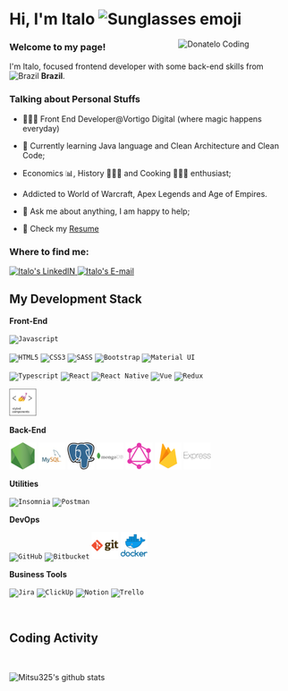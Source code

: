 # Hi, I'm Italo <img width="30" src="https://emojis.slackmojis.com/emojis/images/1531849430/4246/blob-sunglasses.gif?1531849430" alt="Sunglasses emoji" />

<img align="right" width="40%" src="https://media.giphy.com/media/cFdHXXm5GhJsc/giphy.gif" alt="Donatelo Coding" />

### Welcome to my page!
<p>
  I'm Italo, focused frontend developer with some back-end skills from 
  <img width="16" src="https://www.flaticon.com/svg/static/icons/svg/197/197386.svg" alt="Brazil" />
  <b>Brazil</b>.
</p>

### Talking about Personal Stuffs

- 👨🏽‍💻 Front End Developer@Vortigo Digital (where magic happens everyday)

- 🌱 Currently learning Java language and Clean Architecture and Clean Code; 

- Economics 📊, History 👨🏻‍🏫 and Cooking 👨🏻‍🍳 enthusiast;

- Addicted to World of Warcraft, Apex Legends and Age of Empires.

- 💬 Ask me about anything, I am happy to help;

- 📝 Check my [Resume](https://drive.google.com/file/d/1i0F7s4d3RBtRy0kjrLkGsD4PHLGXeOJv/view?usp=sharing)

### Where to find me:

<a href="https://www.linkedin.com/in/italofelipearaujochagas/">
  <img alt="Italo's LinkedIN" src="https://img.icons8.com/fluent/48/000000/linkedin.png"/>
</a>

<a href="mailto:felipe.italo@hotmail.com">
  <img alt="Italo's E-mail" src="https://img.icons8.com/fluent/48/000000/microsoft-outlook-2019.png"/>
</a>

## My Development Stack

**Front-End**

<code><img alt="Javascript" src="https://img.icons8.com/color/48/000000/javascript.png"/></code>

<code><img alt="HTML5" src="https://img.icons8.com/color/48/000000/html-5.png"/></code>
<code><img alt="CSS3" src="https://img.icons8.com/color/48/000000/css3.png"/></code>
<code><img alt="SASS" src="https://img.icons8.com/color/48/000000/sass.png"/></code>
<code><img alt="Bootstrap" height="48" src="https://img.icons8.com/color/48/000000/bootstrap.png"/></code>
<code><img alt="Material UI" src="https://img.icons8.com/color/48/000000/material-ui.png"/></code>

<code><img alt="Typescript" src="https://img.icons8.com/color/48/000000/typescript.png"/></code>
<code><img alt="React" src="https://img.icons8.com/officexs/48/000000/react.png"/></code>
<code><img alt="React Native" src="https://img.icons8.com/color/48/000000/react-native.png"/></code>
<code><img alt="Vue" src="https://img.icons8.com/color/48/000000/vue-js.png"/></code>
<code><img alt="Redux" src="https://img.icons8.com/color/48/000000/redux.png"/></code>



<code><img height="48" alt="Styled Components" src="https://raw.githubusercontent.com/github/explore/80688e429a7d4ef2fca1e82350fe8e3517d3494d/topics/styled-components/styled-components.png"/></code>


**Back-End**

<code><img height="48" src="https://raw.githubusercontent.com/github/explore/80688e429a7d4ef2fca1e82350fe8e3517d3494d/topics/nodejs/nodejs.png" alt="Nodejs"/></code>
<code><img height="48" src="https://raw.githubusercontent.com/github/explore/80688e429a7d4ef2fca1e82350fe8e3517d3494d/topics/mysql/mysql.png" alt="MySQL"/></code>
<code><img height="48" src="https://raw.githubusercontent.com/github/explore/80688e429a7d4ef2fca1e82350fe8e3517d3494d/topics/postgresql/postgresql.png" alt="PostegreSQL"/></code>
<code><img height="48" src="https://raw.githubusercontent.com/github/explore/80688e429a7d4ef2fca1e82350fe8e3517d3494d/topics/mongodb/mongodb.png" alt="MongoDB"/></code>
<code><img height="48" src="https://raw.githubusercontent.com/github/explore/80688e429a7d4ef2fca1e82350fe8e3517d3494d/topics/graphql/graphql.png" alt="GraphQL"/></code>
<code><img height="48" src="https://raw.githubusercontent.com/github/explore/80688e429a7d4ef2fca1e82350fe8e3517d3494d/topics/firebase/firebase.png" alt="Firebase"/></code>
<code><img height="48" src="https://raw.githubusercontent.com/github/explore/80688e429a7d4ef2fca1e82350fe8e3517d3494d/topics/express/express.png" alt="Express"/></code>

**Utilities**

<code><img height="48" src="https://dashboard.snapcraft.io/site_media/appmedia/2018/04/twitter-card-icon.png" alt="Insomnia"/></code>
<code><img height="48" src="https://user-images.githubusercontent.com/2676579/34940598-17cc20f0-f9be-11e7-8c6d-f0190d502d64.png" alt="Postman"/></code>

**DevOps**

<code><img height="48" src="https://cdn3.iconfinder.com/data/icons/inficons/512/github.png" alt="GitHub"/></code>
<code><img height="48" src="https://cdn4.iconfinder.com/data/icons/logos-and-brands/512/44_Bitbucket_logo_logos-512.png" alt="Bitbucket"/></code>
<code><img height="48" src="https://raw.githubusercontent.com/github/explore/80688e429a7d4ef2fca1e82350fe8e3517d3494d/topics/git/git.png" alt="Git"/></code>
<code><img height="48" src="https://raw.githubusercontent.com/github/explore/80688e429a7d4ef2fca1e82350fe8e3517d3494d/topics/docker/docker.png" alt="Docker"/></code>

**Business Tools**

<code><img height="48" src="https://cdn.worldvectorlogo.com/logos/jira-1.svg" alt="Jira"/></code>
<code><img height="48" src="https://232924.apps.zdusercontent.com/232924/assets/1579259063-9eaa196f4d4eeff0ff0c915b800a9730/logo.png" alt="ClickUp"/></code>
<code><img height="48" src="https://upload.wikimedia.org/wikipedia/commons/4/45/Notion_app_logo.png" alt="Notion"/></code>
<code><img height="48" src="https://cdn.iconscout.com/icon/free/png-512/trello-6-569395.png" alt="Trello"/></code>

<br/>

## Coding Activity

<br/>

<p align="left">
  <img src="https://github-readme-stats.vercel.app/api?username=italofelipe&show_icons=true&theme=dracula" alt="Mitsu325's github stats" />
</p>
